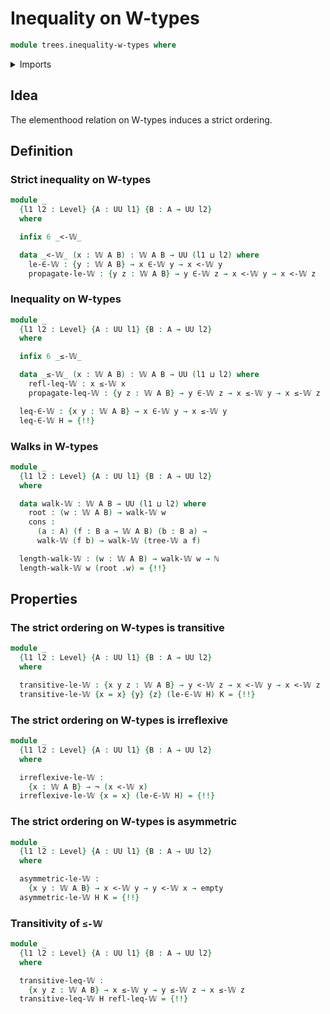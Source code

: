 # Inequality on W-types

```agda
module trees.inequality-w-types where
```

<details><summary>Imports</summary>

```agda
open import elementary-number-theory.natural-numbers

open import foundation.dependent-pair-types
open import foundation.empty-types
open import foundation.identity-types
open import foundation.negation
open import foundation.universe-levels

open import trees.elementhood-relation-w-types
open import trees.w-types
```

</details>

## Idea

The elementhood relation on W-types induces a strict ordering.

## Definition

### Strict inequality on W-types

```agda
module _
  {l1 l2 : Level} {A : UU l1} {B : A → UU l2}
  where

  infix 6 _<-𝕎_

  data _<-𝕎_ (x : 𝕎 A B) : 𝕎 A B → UU (l1 ⊔ l2) where
    le-∈-𝕎 : {y : 𝕎 A B} → x ∈-𝕎 y → x <-𝕎 y
    propagate-le-𝕎 : {y z : 𝕎 A B} → y ∈-𝕎 z → x <-𝕎 y → x <-𝕎 z
```

### Inequality on W-types

```agda
module _
  {l1 l2 : Level} {A : UU l1} {B : A → UU l2}
  where

  infix 6 _≤-𝕎_

  data _≤-𝕎_ (x : 𝕎 A B) : 𝕎 A B → UU (l1 ⊔ l2) where
    refl-leq-𝕎 : x ≤-𝕎 x
    propagate-leq-𝕎 : {y z : 𝕎 A B} → y ∈-𝕎 z → x ≤-𝕎 y → x ≤-𝕎 z

  leq-∈-𝕎 : {x y : 𝕎 A B} → x ∈-𝕎 y → x ≤-𝕎 y
  leq-∈-𝕎 H = {!!}
```

### Walks in W-types

```agda
module _
  {l1 l2 : Level} {A : UU l1} {B : A → UU l2}
  where

  data walk-𝕎 : 𝕎 A B → UU (l1 ⊔ l2) where
    root : (w : 𝕎 A B) → walk-𝕎 w
    cons :
      (a : A) (f : B a → 𝕎 A B) (b : B a) →
      walk-𝕎 (f b) → walk-𝕎 (tree-𝕎 a f)

  length-walk-𝕎 : (w : 𝕎 A B) → walk-𝕎 w → ℕ
  length-walk-𝕎 w (root .w) = {!!}
```

## Properties

### The strict ordering on W-types is transitive

```agda
module _
  {l1 l2 : Level} {A : UU l1} {B : A → UU l2}
  where

  transitive-le-𝕎 : {x y z : 𝕎 A B} → y <-𝕎 z → x <-𝕎 y → x <-𝕎 z
  transitive-le-𝕎 {x = x} {y} {z} (le-∈-𝕎 H) K = {!!}
```

### The strict ordering on W-types is irreflexive

```agda
module _
  {l1 l2 : Level} {A : UU l1} {B : A → UU l2}
  where

  irreflexive-le-𝕎 :
    {x : 𝕎 A B} → ¬ (x <-𝕎 x)
  irreflexive-le-𝕎 {x = x} (le-∈-𝕎 H) = {!!}
```

### The strict ordering on W-types is asymmetric

```agda
module _
  {l1 l2 : Level} {A : UU l1} {B : A → UU l2}
  where

  asymmetric-le-𝕎 :
    {x y : 𝕎 A B} → x <-𝕎 y → y <-𝕎 x → empty
  asymmetric-le-𝕎 H K = {!!}
```

### Transitivity of `≤-𝕎`

```agda
module _
  {l1 l2 : Level} {A : UU l1} {B : A → UU l2}
  where

  transitive-leq-𝕎 :
    {x y z : 𝕎 A B} → x ≤-𝕎 y → y ≤-𝕎 z → x ≤-𝕎 z
  transitive-leq-𝕎 H refl-leq-𝕎 = {!!}
```

